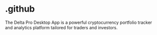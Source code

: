 # .github
The Delta Pro Desktop App is a powerful cryptocurrency portfolio tracker and analytics platform tailored for traders and investors.
